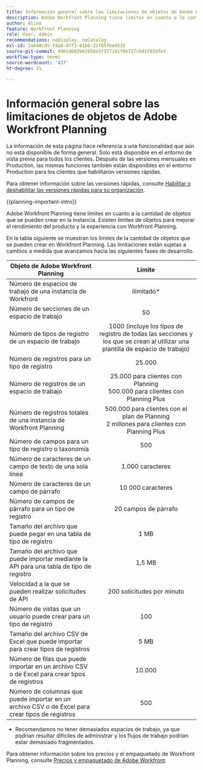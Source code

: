 ```yaml
---
title: Información general sobre las limitaciones de objetos de Adobe Workfront Planning
description: Adobe Workfront Planning tiene límites en cuanto a la cantidad de objetos que se pueden crear en la instancia. Existen límites de objetos para mejorar el rendimiento del producto y la experiencia con Workfront Planning.
author: Alina
feature: Workfront Planning
role: User, Admin
recommendations: noDisplay, noCatalog
exl-id: 2a640cd5-f4a8-4ff3-81b6-32f85f6e4535
source-git-commit: d962d60294295dd1f3771d1f0b737c9d1f03dfef
workflow-type: tm+mt
source-wordcount: '437'
ht-degree: 1%

---
```


<!--check the workfront.com/plans article linked below to see if there is content in there about Planning - after August 28, 2024-->

# Información general sobre las limitaciones de objetos de Adobe Workfront Planning

<span class="preview">La información de esta página hace referencia a una funcionalidad que aún no está disponible de forma general. Solo está disponible en el entorno de vista previa para todos los clientes. Después de las versiones mensuales en Production, las mismas funciones también están disponibles en el entorno Production para los clientes que habilitaron versiones rápidas. </span>

<span class="preview">Para obtener información sobre las versiones rápidas, consulte [Habilitar o deshabilitar las versiones rápidas para su organización](/help/quicksilver/administration-and-setup/set-up-workfront/configure-system-defaults/enable-fast-release-process.md). </span>

{{planning-important-intro}}


Adobe Workfront Planning tiene límites en cuanto a la cantidad de objetos que se pueden crear en la instancia. Existen límites de objetos para mejorar el rendimiento del producto y la experiencia con Workfront Planning.

En la tabla siguiente se muestran los límites de la cantidad de objetos que se pueden crear en Workfront Planning. Las limitaciones están sujetas a cambios a medida que avanzamos hacia las siguientes fases de desarrollo.

| Objeto de Adobe Workfront Planning | Límite |
|-------------------------------------------------------------------------------|:---------------------------------------------------------------------------------------------------------------:|
| Número de espacios de trabajo de una instancia de Workfront | ilimitado* |
| Número de secciones de un espacio de trabajo | 50 |
| Número de tipos de registro de un espacio de trabajo | 1000 (incluye los tipos de registro de todas las secciones y los que se crean al utilizar una plantilla de espacio de trabajo) |
| Número de registros para un tipo de registro | 25.000 |
| Número de registros de un espacio de trabajo | 25.000 para clientes con Planning <br> 500.000 para clientes con Planning Plus |
| Número de registros totales de una instancia de Workfront Planning | 500.000 para clientes con el plan de Planning <br>2 millones para clientes con Planning Plus |
| Número de campos para un tipo de registro o taxonomía | 500 |
| Número de caracteres de un campo de texto de una sola línea | 1.000 caracteres |
| Número de caracteres de un campo de párrafo | 10 000 caracteres |
| Número de campos de párrafo para un tipo de registro | 20 campos de párrafo |
| Tamaño del archivo que puede pegar en una tabla de tipo de registro | 1 MB |
| Tamaño del archivo que puede importar mediante la API para una tabla de tipo de registro | 1,5 MB |
| Velocidad a la que se pueden realizar solicitudes de API | 200 solicitudes por minuto |
| Número de vistas que un usuario puede crear para un tipo de registro | 100 |
| Tamaño del archivo CSV de Excel que puede importar para crear tipos de registros | 5 MB |
| <span class="preview">Número de filas que puede importar en un archivo CSV o de Excel para crear tipos de registros</span> | 10.000 |
| <span class="preview">Número de columnas que puede importar en un archivo CSV o de Excel para crear tipos de registros</span> | 500 |

* Recomendamos no tener demasiados espacios de trabajo, ya que podrían resultar difíciles de administrar y los flujos de trabajo podrían estar demasiado fragmentados.

Para obtener información sobre los precios y el empaquetado de Workfront Planning, consulte [Precios y empaquetado de Adobe Workfront](https://business.adobe.com/products/workfront/pricing.html).

<!--
****************KEEP THIS COMMENTED OUT:

**This functionality has been temporarily removed and it will be available at a later date.**********************
-->


<!--OLD limitations (before GA:)

|       Adobe Workfront Planning  object                                                          |                                                        Limit                                                    |
|-------------------------------------------------------------------------------|:---------------------------------------------------------------------------------------------------------------:|
|     Number of Workspaces for one Workfront instance                                      |   1,000                                                                                                         |
|     Number of sections for one workspace                                      |   50                                                                                                         |
|     Number of Record Types for one workspace                                            |   1,000 (this includes record types from all sections and those that are created when using a workspace template)  |
|     Number of records for one record type                                               |   50,000                                                                                                        |
|     Number of fields for one record type or taxonomy                            |   500                                                                                                           |
|     Number of characters for a text field                                                               |   1,000 characters                                                                                              |
|     Size of file that you can paste in a record type table                    |   1MB                                                                                                           |
|     Size of file that you can import through the API for a record type table  |   1.5MB                                                                                                         |
|     The rate at which API requests can be made                                    |   200 requests per minute                                                                                       |
| Number of views one user can create for one record type | 100 |

-->
<!--| Size of CSV of Excel file you can import* | 5MB |-->

<!--[!IMPORTANT]
>
>*This functionality has been temporarily removed and it will be available at a later date.-->
